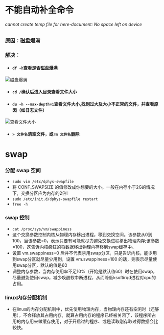 # 不能自动补全命令
###### cannot create temp file for here-document: No space left on device 
### 原因：磁盘爆满
### 解决：
* #### `df -h`查看是否磁盘爆满  
![磁盘爆满](https://note.youdao.com/yws/api/personal/file/B367C5A9DA72462C9E365DFCCAB80039?method=download&shareKey=c6207c3ff55c432cceb13f225de301d1)
* #### `cd /`确认后进入目录查看文件大小
* #### `du -h --max-depth=1`查看文件大小,找到过大及大小不正常的文件，并查看原因（如日志文件）
![查看文件大小](https://note.youdao.com/yws/api/personal/file/7B400AC1F1514CFB8C2B8F7E0944DEF9?method=download&shareKey=d95db5711c175c33db23ccbbfb08e9a4)
* #### `> 文件名`清空文件，或`rm 文件名`删除

# swap
### 分配 swap 空间
* ```sudo vim /etc/dphys-swapfile```
* 将 CONF_SWAPSIZE 的值修改成你想要的大小。一般在内存小于2G的情况下，交换分区应为内存的2倍!
* ```sudo /etc/init.d/dphys-swapfile restart```
* ```free -h```
### swap 控制 
* ```cat /proc/sys/vm/swappiness```
* 这个交换参数控制内核从物理内存移出进程，移到交换空间。该参数从0到100，当该参数=0，表示只要有可能就尽力避免交换进程移出物理内存;该参数=100，这告诉内核疯狂的将数据移出物理内存移到swap缓存中。
* 设置 vm.swappiness=0 后并不代表禁用swap分区，只是告诉内核，能少用到swap分区就尽量少用到，设置 vm.swappiness=100 的话，则表示尽量使用swap分区，默认的值是60
* 调整内存参数，当内存使用率不足10%（开始是默认值60）时在使用swap，尽量避免使用swap，减少唤醒软中断进程，从而降低ksoftirqd进程对cpu的占用。
### linux内存分配机制
* 在linux的内存分配机制中，优先使用物理内存，当物理内存还有空闲时（还够用），不会释放其占用内存，就算占用内存的程序已经被关闭了，该程序所占用的内存用来做缓存使用，对于开启过的程序、或是读取刚存取过得数据会比较快。